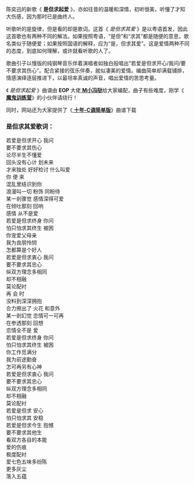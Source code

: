 

陈奕迅的新歌《 **是但求起爱** 》，亦如往昔的温暖和深情，初听很美，听懂了才知大伤感，因为那时已是曲终人。

听歌听的是旋律，但是看的却是歌词。这首《 _是但求其爱_
》是以粤语首发，因此这首歌也有两种不同的解法。如果按照粤语，“是但”和“求其”都是随便的意思，歌名类似于随便爱；如果按照国语的解释，应为“是，但求其爱”。这是爱情两种不同的态度，到底如何理解，或许就看听歌的人了。

歌曲引子以慢版的纯钢琴音乐伴着演唱者如独白般唱出“若爱是但求开心/我问/要不要求其伤心”。配合紧接的弦乐伴奏，就似凄美的爱情。编曲简单却满载铺排，情感演绎逐层推进下，以最坦率真诚的声音，唱出爱情的苦思考量。

《 _是但求起爱_ 》曲谱由 **EOP** 大佬[
**M小冯哒**](https://www.everyonepiano.cn/user-174829.html)给大家编配，曲子有些难度，刚学《[
**魔鬼训练营**](/Sale.html)》的小伙伴请绕行！

同时，网站还为大家提供了《[ **十年-C调简单版**](Music-11969-十年-C调简单版.html "十年-C调简单版")》曲谱下载

### 是但求其爱歌词：

若爱是但求开心 我问  
要不要求其伤心  
论尽半生不懂爱  
回头没有心计 划未来  
才来独处 好好检讨 什么叫爱  
你 便 来  
混乱里结识到你  
浪漫叫一切 粉饰 同盼待  
某一剎骤觉 感情深得可爱  
在倾吐那刻 回响  
感情 从不是爱  
若爱是但求终身 你问  
怕只怕求其终生 被困  
你宠爱父母亲  
我为良朋怜悯  
怎都算是个好人  
若爱是但求衷心 我问  
要不要求其忠心  
纵双方理念多相同  
却不相融  
莫论配衬  
再 会 时  
没料到深深拥抱  
合力擦出了 火花 和意外  
某一剎幻觉 恋情可一可再  
在参透那刻 回想  
恋情全不是 爱  
若爱是但求终身 你问  
怕只怕求其终生 被困  
你工作觅满分  
我为前途勤奋  
怎可再另有心神  
若爱是但求衷心 我问  
要不要求其忠心  
纵双方理念多相同  
却不相融  
莫论配衬  
若爱是但求 安心  
怕只怕求其 安稳  
若爱是但求今生 抱憾  
要不要求其他生  
看双方各自的本能  
爱的伤痕  
极度配衬  
爱七色五味多纷陈  
更多灰尘  
落入五蕴

